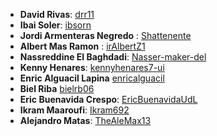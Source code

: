- **David Rivas**: [drr11](https://github.com/Drr-UDL)
- **Ibai Soler**: [ibsorn](https://github.com/ibsorn)
- **Jordi Armenteras Negredo** : [Shattenente](https://github.com/Schattenente)
- **Albert Mas Ramon** : [irAlbertZ1](https://github.com/irAlbertZ1)
- **Nassreddine El Baghdadi**: [Nasser-maker-del](https://github.com/Nasser-maker-del)
- **Kenny Henares**: [kennyhenares7-ui](https://github.com/kennyhenares7-ui)
- **Enric Alguacil Lapina** [enricalguacil](https://github.com/enricalguacil)
- **Biel Riba** [bielrb06](https://github.com/bielrb06)
- **Eric Buenavida Crespo**: [EricBuenavidaUdL](https://github.com/EricBuenavidaUdL)
- **Ikram Maaroufi**: [Ikram692](https://github.com/ikram692)
- **Alejandro Matas**: [TheAleMax13](https://github.com/TheAleMax13)

